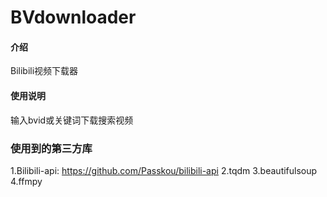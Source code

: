 # BVdownloader

#### 介绍

Bilibili视频下载器

#### 使用说明

输入bvid或关键词下载搜索视频

### 使用到的第三方库

1.Bilibili-api: https://github.com/Passkou/bilibili-api
2.tqdm
3.beautifulsoup
4.ffmpy

